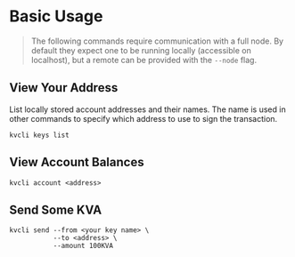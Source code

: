 # Basic Usage
>The following commands require communication with a full node. By default they expect one to be running locally (accessible on localhost), but a remote can be provided with the `--node` flag.

## View Your Address
List locally stored account addresses and their names. The name is used in other commands to specify which address to use to sign the transaction.

    kvcli keys list

## View Account Balances

    kvcli account <address>

## Send Some KVA

    kvcli send --from <your key name> \
               --to <address> \
               --amount 100KVA


